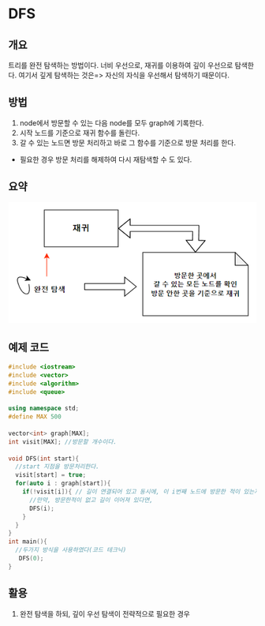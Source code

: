 # DFS

## 개요

 트리를 완전 탐색하는 방법이다. 너비 우선으로, 재귀를 이용하여 깊이 우선으로 탐색한다.
 여기서 깊게 탐색하는 것은=> 자신의 자식을 우선해서 탐색하기 때문이다.
 
## 방법

1. node에서 방문할 수 있는 다음 node를 모두 graph에 기록한다.
2. 시작 노드를 기준으로 재귀 함수를 돌린다.
3. 갈 수 있는 노드면 방문 처리하고 바로 그 함수를 기준으로 방문 처리를 한다.
* 필요한 경우 방문 처리를 해제하여 다시 재탐색할 수 도 있다.

## 요약
![DFS](./이미지/DFS.png) 

## 예제 코드


```cpp
#include <iostream>
#include <vector>
#include <algorithm>
#include <queue>

using namespace std;
#define MAX 500

vector<int> graph[MAX];
int visit[MAX]; //방문할 개수이다.

void DFS(int start){
  //start 지점을 방문처리한다.
  visit[start] = true;
  for(auto i : graph[start]){
    if(!visit[i]){ // 길이 연결되어 있고 동시에, 이 i번째 노드에 방문한 적이 있는지 확인한다.
      //만약, 방문한적이 없고 길이 이어져 있다면,
      DFS(i);
    }
  }
}
int main(){
  //두가지 방식을 사용하였다(코드 테크닉)
   DFS(0);
}
```

## 활용

1. 완전 탐색을 하되, 깊이 우선 탐색이 전략적으로 필요한 경우
